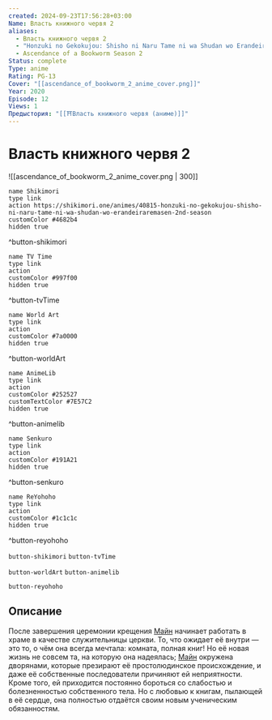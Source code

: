 ```yaml
---
created: 2024-09-23T17:56:28+03:00
Name: Власть книжного червя 2
aliases:
  - Власть книжного червя 2
  - "Honzuki no Gekokujou: Shisho ni Naru Tame ni wa Shudan wo Erandeiraremasen 2nd Season"
  - Ascendance of a Bookworm Season 2
Status: complete
Type: anime
Rating: PG-13
Cover: "[[ascendance_of_bookworm_2_anime_cover.png]]"
Year: 2020
Episode: 12
Views: 1
Предыстория: "[[⛩️Власть книжного червя (аниме)]]"
---
```


# Власть книжного червя 2

![[ascendance_of_bookworm_2_anime_cover.png | 300]]

```button
name Shikimori
type link
action https://shikimori.one/animes/40815-honzuki-no-gekokujou-shisho-ni-naru-tame-ni-wa-shudan-wo-erandeiraremasen-2nd-season
customColor #4682b4
hidden true
```
^button-shikimori

```button
name TV Time
type link
action 
customColor #997f00
hidden true
```
^button-tvTime

```button
name World Art
type link
action 
customColor #7a0000
hidden true
```
^button-worldArt

```button
name AnimeLib
type link
action 
customColor #252527
customTextColor #7E57C2
hidden true
```
^button-animelib

```button
name Senkuro
type link
action 
customColor #191A21
hidden true
```
^button-senkuro

```button
name ReYohoho
type link
action 
customColor #1c1c1c
hidden true
```
^button-reyohoho



`button-shikimori` `button-tvTime`

`button-worldArt` `button-animelib`

`button-reyohoho`

## Описание

После завершения церемонии крещения [Майн](https://shikimori.one/characters/163811-myne) начинает работать в храме в качестве служительницы церкви. То, что ожидает её внутри — это то, о чём она всегда мечтала: комната, полная книг! Но её новая жизнь не совсем та, на которую она надеялась; [Майн](https://shikimori.one/characters/163811-myne) окружена дворянами, которые презирают её простолюдинское происхождение, и даже её собственные последователи причиняют ей неприятности. Кроме того, ей приходится постоянно бороться со слабостью и болезненностью собственного тела. Но с любовью к книгам, пылающей в её сердце, она полностью отдаётся своим новым ученическим обязанностям.
